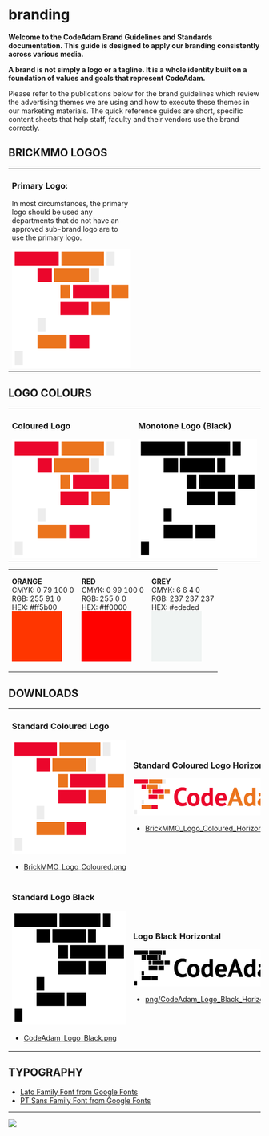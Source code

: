 # branding

<style>@import url("//readme.codeadam.ca/readme.css");</style>

**Welcome to the CodeAdam Brand Guidelines and Standards documentation. This guide is designed to apply our branding consistently across various media.**

**A brand is not simply a logo or a tagline. It is a whole identity built on a foundation of values and goals that represent CodeAdam.**

Please refer to the publications below for the brand guidelines which review the advertising themes we are using and how to execute these themes in our marketing materials. The quick reference guides are short, specific content sheets that help staff, faculty and their vendors use the brand correctly.

## BRICKMMO LOGOS

<table>
<tr>
<td width="50%">

<h3>Primary Logo:</h3>
<p>In most circumstances, the primary logo should be used any departments that do not have an approved sub-brand logo are to use the primary logo.</p>
<img src="png/CodeAdam_Logo_Coloured.png">

</td>
<td width="50%"></td>
</tr>
</table>

## LOGO COLOURS

<table>
<tr>
<td width="50%">

<h3>Coloured Logo</h3>
<img src="png/CodeAdam_Logo_Coloured.png">

</td>
<td width="50%">

<h3>Monotone Logo (Black)</h3>
<img src="png/CodeAdam_Logo_Black.png">

</td>
</tr>
</table>

<table style="width:100%;">
<tr>
<td width="33.3%">

<strong>ORANGE</strong>
<br>
CMYK: 0 79 100 0
<br>
RGB: 255 91 0
<br>
HEX: #ff5b00
<br>
<img src="colours/Orange.jpg" width="100" height="100">

</td>
<td width="33.3%">

<strong>RED</strong>
<br>
CMYK: 0 99 100 0
<br>
RGB: 255 0 0
<br>
HEX: #ff0000
<br>
<img src="colours/Red.jpg" width="100" height="100">

</td>
<td width="33.3%">

<strong>GREY</strong>
<br>
CMYK: 6 6 4 0
<br>
RGB: 237 237 237
<br>
HEX: #ededed
<br>
<img src="colours/Grey.jpg" width="100" height="100">

</td>
</tr>
</table>

## DOWNLOADS

<table>
<tr>
<td width="50%">

<h3>Standard Coloured Logo</h3>
<img src="png/CodeAdam_Logo_Coloured.png">
<ul>
<li><a href="png/CodeAdam_Logo_Coloured.png" download>BrickMMO_Logo_Coloured.png</a></li>
</ul>

</td>
<td width="50%">

<h3>Standard Coloured Logo Horizontal</h3>
<img src="png/CodeAdam_Logo_Coloured_Horizontal.png">
<ul>
<li><a href="png/BrickMMO_Logo_Coloured_Horizontal.png" download>BrickMMO_Logo_Coloured_Horizontal.png</a></li>
</ul>

</td>
</tr>
<tr>
<td width="50%">

<h3>Standard Logo Black </h3>
<img src="png/CodeAdam_Logo_Black.png">
<ul>
<li><a href="png/CodeAdam_Logo_Black.png" download>CodeAdam_Logo_Black.png</a></li>
</ul>

</td>
<td width="50%">

<h3>Logo Black Horizontal</h3>
<img src="png/CodeAdam_Logo_Black_Horizontal.png">
<ul>
<li><a href="png/CodeAdam_Logo_Black_Horizontal.png" download>png/CodeAdam_Logo_Black_Horizontal.png</a></li>
</ul>

</td>
</tr>
</table>

## TYPOGRAPHY

- <a href="https://fonts.google.com/specimen/Lato" target="_blank">Lato Family Font from Google Fonts</a>
- <a href="https://fonts.google.com/specimen/PT+Sans" target="_blank">PT Sans Family Font from Google Fonts</a>

---

<a href="https://codeadam.ca">
<img src="https://cdn.codeadam.ca/images@1.0.0/codeadam-logo-coloured.png" width="100">
</a>

